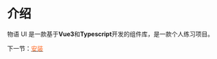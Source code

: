 # 介绍

物语 UI 是一款基于**Vue3**和**Typescript**开发的组件库，是一款个人练习项目。

下一节：[<font color=#ff6721>安装</font>](#/doc/install)

